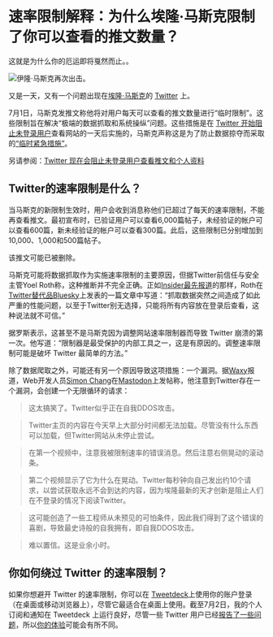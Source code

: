 # 速率限制解释：为什么埃隆·马斯克限制了你可以查看的推文数量？

这就是为什么你的厄运即将戛然而止。。

![伊隆·马斯克再次出击。](https://files.mdnice.com/user/45894/1d3e00db-e76f-4333-ab94-287b907190e0.png)

又是一天，又有一个问题出现在[埃隆·马斯克](https://mashable.com/category/elon-musk)的 [Twitter](https://mashable.com/category/twitter) 上。

7月1日，马斯克发推文称他将对用户每天可以查看的推文数量进行“临时限制”。这些限制旨在解决“极端的数据抓取和系统操纵”问题。这些措施是在 [Twitter 开始阻止未登录用户](https://mashable.com/article/twitter-force-visitors-login-view-tweets-profiles)查看网站的一天后实施的，马斯克声称这是为了防止数据掠夺而采取的[“临时紧急措施”](https://mashable.com/article/elon-musk-twitter-login-requirement-temporary)。

另请参阅：[Twitter 现在会阻止未登录用户查看推文和个人资料](https://mashable.com/article/twitter-force-visitors-login-view-tweets-profiles)

## Twitter的速率限制是什么？

当马斯克的新限制生效时，用户会收到消息称他们已超过了每天的速率限制，不能再查看推文。最初宣布时，已验证用户可以查看6,000篇帖子，未经验证的帐户可以查看600篇，新未经验证的帐户可以查看300篇。此后，这些限制已分别增加到10,000、1,000和500篇帖子。

该推文可能已被删除。

马斯克可能将数据抓取作为实施速率限制的主要原因，但据Twitter前信任与安全主管Yoel Roth称，这种推断并不完全正确。正如[Insider最先报道](https://www.businessinsider.com/yoel-roth-twitter-rate-limit-bumbling-around-google-cloud-storage-2023-7)的那样，Roth在[Twitter替代品Bluesky](https://mashable.com/article/bluesky-takes-off-twitter-alternative)上发表的一篇文章中写道：“抓取数据突然之间造成了如此严重的性能问题，以至于Twitter别无选择，只能将所有内容放在登录后查看，这种说法就不可信。”

据罗斯表示，这甚至不是马斯克因为调整网站速率限制器而导致 Twitter 崩溃的第一次。他写道：“限制器是最受保护的内部工具之一，这是有原因的。调整速率限制可能是破坏 Twitter 最简单的方法。”

除了数据爬取之外，可能还有另一个原因导致这项措施：一个漏洞。据[Waxy](https://sfba.social/@sysop408/110639435788921057)报道，Web开发人员[Simon Chang](https://sfba.social/@sysop408/110639435788921057)在[Mastodon](https://mashable.com/article/mastodon-guide-everything-you-need-to-know)上发帖称，他注意到Twitter存在一个漏洞，会创建一个无限循环的请求：

>  这太搞笑了。Twitter似乎正在自我DDOS攻击。

> Twitter主页的内容在今天早上大部分时间都无法加载。尽管没有什么东西可以加载，但Twitter网站从未停止尝试。

> 在第一个视频中，注意我被限制速率的错误消息。然后注意右侧晃动的滚动条。

> 第二个视频显示了它为什么在晃动。Twitter每秒钟向自己发出约10个请求，以尝试获取永远不会到达的内容，因为埃隆最新的天才创新是阻止人们在不登录的情况下阅读Twitter。

> 这可能创造了一些工程师从未预见的可怕条件，因此我们得到了这个错误的喜剧，导致最史诗般的自我拥有，即自我DDOS攻击。

> 难以置信。这是业余小时。

## 你如何绕过 Twitter 的速率限制？

如果你想避开 Twitter 的速率限制，你可以在  [Tweetdeck](https://tweetdeck.twitter.com/)上使用你的账户登录（在桌面或移动浏览器上），尽管它最适合在桌面上使用。截至7月2日，我的个人订阅和通知在 Tweetdeck 上运行良好，尽管一些 Twitter 用户已经[报告了一些问题](https://twitter.com/earth_soup/status/1675494524125052928)，所以[你的体验](https://twitter.com/nemof/status/1675462738418475009)可能会有所不同。
